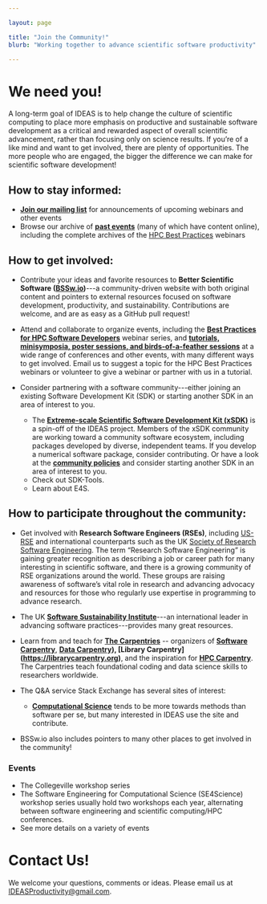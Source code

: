```yaml
---

layout: page

title: "Join the Community!"
blurb: "Working together to advance scientific software productivity"

---
```





<!-- Newsletter Subscription -->
<!-- ---------------------------------------------------------------------- -->

# We need you!

A long-term goal of IDEAS is to help change the culture of scientific computing to place more emphasis on productive and sustainable software development as a critical and rewarded aspect of overall scientific advancement, rather than focusing only on science results. If you’re of a like mind and want to get involved, there are plenty of opportunities. The more people who are engaged, the bigger the difference we can make for scientific software development!

<!-- Page Content -->
<!-- ---------------------------------------------------------------------- -->

## How to stay informed:

- **[Join our mailing list](https://us16.list-manage.com/subscribe?u=5438ff2caf2456f6ec49ebfbf&id=a7f7d33358)** for announcements of upcoming webinars and other events
- Browse our archive of **[past events](https://ideas-productivity.org/events/)** (many of which have content online), including the complete archives of the [HPC Best Practices](https://ideas-productivity.org/events/hpc-best-practices-webinars/) webinars


## How to get involved:

- Contribute your ideas and favorite resources to **Better Scientific Software ([BSSw.io](https://bssw.io))**---a community-driven website with both original content and pointers to external resources focused on software development, productivity, and sustainability.  Contributions are welcome, and are as easy as a GitHub pull request!

- Attend and collaborate to organize events, including the **[Best Practices for HPC Software Developers](https://ideas-productivity.org/events/hpc-best-practices-webinars/)** webinar series, and **[tutorials, minisymposia, poster sessions, and birds-of-a-feather sessions](https://ideas-productivity.org/events/)** at a wide range of conferences and other events, with many different ways to get involved. Email us to suggest a topic for the HPC Best Practices webinars or volunteer to give a webinar or partner with us in a tutorial.

- Consider partnering with a software community---either joining an existing Software Development Kit (SDK) or starting another SDK in an area of interest to you. 
    - The **[Extreme-scale Scientific Software Development Kit (xSDK)](https://xsdk.info)** is a spin-off of the IDEAS project. Members of the xSDK community are working toward a community software ecosystem, including packages developed by diverse, independent teams.  If you develop a numerical software package, consider contributing.  Or have a look at the **[community policies](https://xsdk.info/policies/)** and consider starting another SDK in an area of interest to you.
    - Check out SDK-Tools.
    - Learn about E4S. 


## How to participate throughout the community:

- Get involved with **Research Software Engineers (RSEs)**, including [US-RSE](https://us-rse.org) and international counterparts such as the UK [Society of Research Software Engineering](https://society-rse.org).   The term “Research Software Engineering” is gaining greater recognition as describing a job or career path for many interesting in scientific software, and there is a growing community of RSE organizations around the world.  These groups are raising awareness of software’s vital role in research and advancing advocacy and resources for those who regularly use expertise in programming to advance research. 

- The UK **[Software Sustainability Institute](https://www.software.ac.uk)**---an international leader in advancing software practices---provides many great resources.

- Learn from and teach for **[The Carpentries](https://carpentries.org)** -- organizers of **[Software Carpentry](https://software-carpentry.org)**, **[Data Carpentry](https://datacarpentry.org)), **[Library Carpentry]**(https://librarycarpentry.org)**, and the inspiration for **[HPC Carpentry](http://www.hpc-carpentry.org)**. The Carpentries teach foundational coding and data science skills to researchers worldwide.
 
- The Q&A service Stack Exchange has several sites of interest:
    - **[Computational Science](https://scicomp.stackexchange.com)** tends to be more towards methods than software per se, but many interested in IDEAS use the site and contribute.

- BSSw.io also includes pointers to many other places to get involved in the community!

### Events

- The Collegeville workshop series
- The Software Engineering for Computational Science (SE4Science) workshop series usually hold two workshops each year, alternating between software engineering and scientific computing/HPC conferences.
- See more details on a variety of events

# Contact Us!

We welcome your questions, comments or ideas.  Please email us at IDEASProductivity@gmail.com.